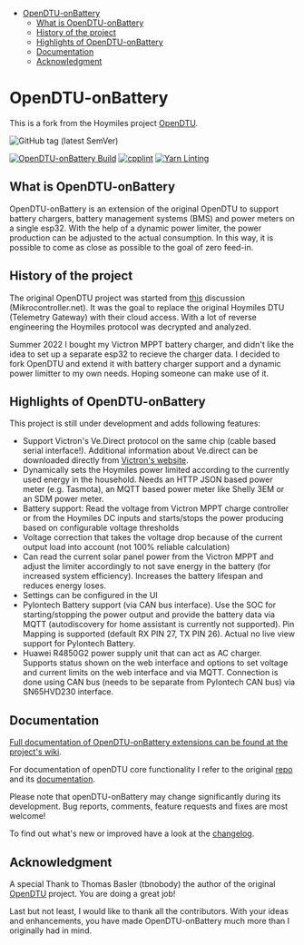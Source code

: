 - [OpenDTU-onBattery](#opendtu-onbattery)
  - [What is OpenDTU-onBattery](#what-is-opendtu-onbattery)
  - [History of the project](#history-of-the-project)
  - [Highlights of OpenDTU-onBattery](#highlights-of-opendtu-onbattery)
  - [Documentation](#documentation)
  - [Acknowledgment](#acknowledgment)

# OpenDTU-onBattery

This is a fork from the Hoymiles project [OpenDTU](https://github.com/tbnobody/OpenDTU).

![GitHub tag (latest SemVer)](https://img.shields.io/endpoint?url=https://gist.githubusercontent.com/helgeerbe/68b47cc8c8994d04ab3a4fa9d8aee5e6/raw/openDTUcoreRelease.json)

[![OpenDTU-onBattery Build](https://github.com/helgeerbe/OpenDTU-OnBattery/actions/workflows/build.yml/badge.svg)](https://github.com/helgeerbe/OpenDTU-OnBattery/actions/workflows/build.yml)
[![cpplint](https://github.com/helgeerbe/OpenDTU-OnBattery/actions/workflows/cpplint.yml/badge.svg)](https://github.com/helgeerbe/OpenDTU-OnBattery/actions/workflows/cpplint.yml)
[![Yarn Linting](https://github.com/helgeerbe/OpenDTU-OnBattery/actions/workflows/yarnlint.yml/badge.svg)](https://github.com/helgeerbe/OpenDTU-OnBattery/actions/workflows/yarnlint.yml)

## What is OpenDTU-onBattery

OpenDTU-onBattery is an extension of the original OpenDTU to support battery chargers, battery management systems (BMS) and power meters on a single esp32. With the help of a dynamic power limiter, the power production can be adjusted to the actual consumption. In this way, it is possible to come as close as possible to the goal of zero feed-in.

## History of the project

The original OpenDTU project was started from [this](https://www.mikrocontroller.net/topic/525778) discussion (Mikrocontroller.net). It was the goal to replace the original Hoymiles DTU (Telemetry Gateway) with their cloud access. With a lot of reverse engineering the Hoymiles protocol was decrypted and analyzed.

Summer 2022 I bought my Victron MPPT battery charger, and didn't like the idea to set up a separate esp32 to recieve the charger data. I decided to fork OpenDTU and extend it with battery charger support and a dynamic power limitter to my own needs. Hoping someone can make use of it.

## Highlights of OpenDTU-onBattery

This project is still under development and adds following features:

* Support Victron's Ve.Direct protocol on the same chip (cable based serial interface!). Additional information about Ve.direct can be downloaded directly from [Victron's website](https://www.victronenergy.com/support-and-downloads/technical-information).
* Dynamically sets the Hoymiles power limited according to the currently used energy in the household. Needs an HTTP JSON based power meter (e.g. Tasmota), an MQTT based power meter like Shelly 3EM or an SDM power meter.
* Battery support: Read the voltage from Victron MPPT charge controller or from the Hoymiles DC inputs and starts/stops the power producing based on configurable voltage thresholds
* Voltage correction that takes the voltage drop because of the current output load into account (not 100% reliable calculation)
* Can read the current solar panel power from the Victron MPPT and adjust the limiter accordingly to not save energy in the battery (for increased system efficiency). Increases the battery lifespan and reduces energy loses.
* Settings can be configured in the UI
* Pylontech Battery support (via CAN bus interface). Use the SOC for starting/stopping the power output and provide the battery data via MQTT (autodiscovery for home assistant is currently not supported). Pin Mapping is supported (default RX PIN 27, TX PIN 26). Actual no live view support for Pylontech Battery.
* Huawei R4850G2 power supply unit that can act as AC charger. Supports status shown on the web interface and options to set voltage and current limits on the web interface and via MQTT. Connection is done using CAN bus (needs to be separate from Pylontech CAN bus) via SN65HVD230 interface.
  
## Documentation

[Full documentation of OpenDTU-onBattery extensions can be found at the project's wiki](https://github.com/helgeerbe/OpenDTU-OnBattery/wiki).

For documentation of openDTU core functionality I refer to the original [repo](https://github.com/tbnobody/OpenDTU) and its [documentation](https://tbnobody.github.io/OpenDTU-docs/).

Please note that openDTU-onBattery may change significantly during its development.
Bug reports, comments, feature requests and fixes are most welcome!

To find out what's new or improved have a look at the [changelog](https://github.com/helgeerbe/OpenDTU-OnBattery/releases).

## Acknowledgment

A special Thank to Thomas Basler (tbnobody) the author of the original [OpenDTU](https://github.com/tbnobody/OpenDTU) project. You are doing a great job!

Last but not least, I would like to thank all the contributors. With your ideas and enhancements, you have made OpenDTU-onBattery much more than I originally had in mind.

